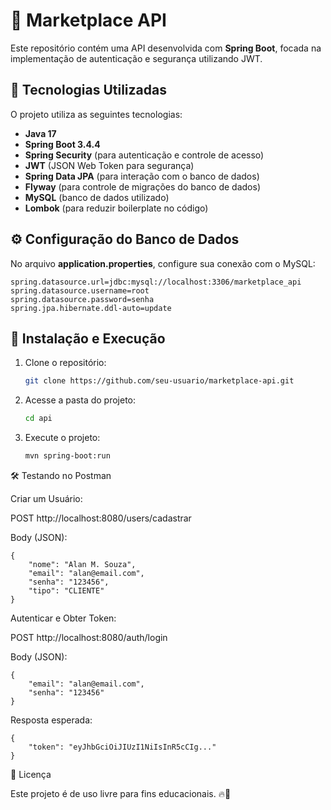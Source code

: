 # 📌 Marketplace API

Este repositório contém uma API desenvolvida com **Spring Boot**, focada na implementação de autenticação e segurança utilizando JWT. 

## 🚀 Tecnologias Utilizadas

O projeto utiliza as seguintes tecnologias:

- **Java 17**
- **Spring Boot 3.4.4**
- **Spring Security** (para autenticação e controle de acesso)
- **JWT** (JSON Web Token para segurança)
- **Spring Data JPA** (para interação com o banco de dados)
- **Flyway** (para controle de migrações do banco de dados)
- **MySQL** (banco de dados utilizado)
- **Lombok** (para reduzir boilerplate no código)

## ⚙️ Configuração do Banco de Dados

No arquivo **application.properties**, configure sua conexão com o MySQL:

```properties
spring.datasource.url=jdbc:mysql://localhost:3306/marketplace_api
spring.datasource.username=root
spring.datasource.password=senha
spring.jpa.hibernate.ddl-auto=update
```

## 🔧 Instalação e Execução

1. Clone o repositório: 
   ```sh
   git clone https://github.com/seu-usuario/marketplace-api.git
   ```
2. Acesse a pasta do projeto:
   ```sh
   cd api
   ```
3. Execute o projeto:
   ```sh
   mvn spring-boot:run
   ```

🛠 Testando no Postman

Criar um Usuário:

POST http://localhost:8080/users/cadastrar

Body (JSON):
```
{
    "nome": "Alan M. Souza",
    "email": "alan@email.com",
    "senha": "123456",
    "tipo": "CLIENTE"
}
```

Autenticar e Obter Token:

POST http://localhost:8080/auth/login

Body (JSON):
```
{
    "email": "alan@email.com",
    "senha": "123456"
}
```

Resposta esperada:
```
{
    "token": "eyJhbGciOiJIUzI1NiIsInR5cCIg..."
}
```
📜 Licença

Este projeto é de uso livre para fins educacionais. 🔥🚀
